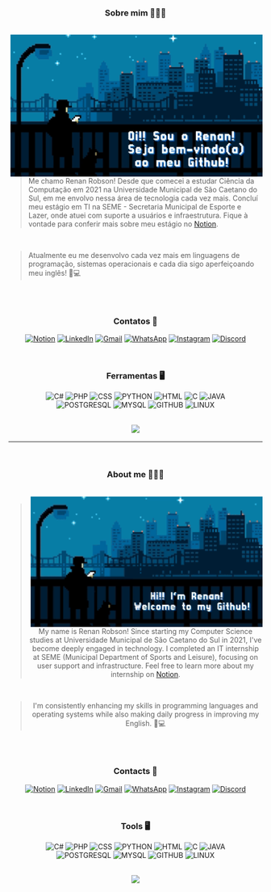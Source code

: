 <div align="center">
  
### Sobre mim 🙋🏼‍♂️
</div>
<br>

<img src="https://raw.githubusercontent.com/Renan-RR/GIFREADme/refs/heads/main/Seja%20bem-vindo(a)!.gif" width="500px" align="right" alt="Imagem de apresentação">

 <p align="left">

> Me chamo Renan Robson! Desde que comecei a estudar Ciência da Computação em 2021 na Universidade Municipal de São Caetano do Sul, em me envolvo nessa área de tecnologia cada vez mais. Concluí meu estágio em TI na SEME - Secretaria Municipal de Esporte e Lazer, onde atuei com suporte a usuários e infraestrutura. Fique à vontade para conferir mais sobre meu estágio no <a href="https://warp-lodge-609.notion.site/Relat-rio-de-est-gio-de-tecnologia-134faf0fe89a809cb2c8f64f759a8694">Notion</a>.

</p>


<br />



> Atualmente eu me desenvolvo cada vez mais em linguagens de programação, sistemas operacionais e cada dia sigo aperfeiçoando meu inglês! 💼💻

<br />
<br>

<div align="center">
  
### Contatos 📩

<p align="left">

<p align="center">
  <a href="https://warp-lodge-609.notion.site/Relat-rio-de-est-gio-de-tecnologia-134faf0fe89a809cb2c8f64f759a8694"><img src="https://img.shields.io/badge/Notion-000000?style=for-the-badge&logo=notion&logoColor=white" alt="Notion"></a>
  <a href="https://www.linkedin.com/in/renan-robson/"><img src="https://img.shields.io/badge/LinkedIn-0077B5?style=for-the-badge&logo=linkedin&logoColor=white" alt="LinkedIn"></a>
  <a href="mailto:renan.robson.almeida@gmail.com"><img src="https://img.shields.io/badge/Gmail-D14836?style=for-the-badge&logo=gmail&logoColor=white" alt="Gmail"></a>
  <a href="https://wa.me/5511974474422"><img src="https://img.shields.io/badge/WhatsApp-25D366?style=for-the-badge&logo=whatsapp&logoColor=white" alt="WhatsApp"></a>
  <a href="https://www.instagram.com/r_renan_/"><img src="https://img.shields.io/badge/Instagram-E4405F?style=for-the-badge&logo=instagram&logoColor=white" alt="Instagram"></a>
  <a href="https://discord.com/users/558820351396675590"><img src="https://img.shields.io/badge/Discord-5865F2?style=for-the-badge&logo=discord&logoColor=white" alt="Discord"></a> 
</p>
<br>

<div align="center">
  
### Ferramentas 🖥️

<p align="left">

![C#](https://img.shields.io/badge/C%23-239120?style=for-the-badge&logo=c-sharp&logoColor=white) ![PHP](https://img.shields.io/badge/PHP-777BB4?style=for-the-badge&logo=php&logoColor=white) ![CSS](https://img.shields.io/badge/CSS-239120?&style=for-the-badge&logo=css3&logoColor=white) ![PYTHON](https://img.shields.io/badge/Python-3776AB?style=for-the-badge&logo=python&logoColor=white) ![HTML](https://img.shields.io/badge/HTML-239120?style=for-the-badge&logo=html5&logoColor=white) ![C](https://img.shields.io/badge/C-00599C?style=for-the-badge&logo=c&logoColor=white) ![JAVA](https://img.shields.io/badge/Java-ED8B00?style=for-the-badge&logo=openjdk&logoColor=white) <br> ![POSTGRESQL](https://img.shields.io/badge/PostgreSQL-316192?style=for-the-badge&logo=postgresql&logoColor=white) ![MYSQL](https://img.shields.io/badge/MySQL-00000F?style=for-the-badge&logo=mysql&logoColor=white) ![GITHUB](https://img.shields.io/badge/GitHub-100000?style=for-the-badge&logo=github&logoColor=white) ![LINUX](https://img.shields.io/badge/Linux-FCC624?style=for-the-badge&logo=linux&logoColor=black) 

</p>
</div>

<br>

<div align="center">
<img src="https://user-images.githubusercontent.com/74038190/212284087-bbe7e430-757e-4901-90bf-4cd2ce3e1852.gif" width="35px">
</div>

------------------------------------------------------------------------------------------------------------------------------------------------------------------------------------------------------------------------------------------------------------------------------

<br>

<div align="center">
  
### About me 🙋🏼‍♂️
</div>
<br>

<img src="https://raw.githubusercontent.com/Renan-RR/GIFREADme/refs/heads/main/welcome%20to%20my%20github.gif" width="460px" align="right" alt="Imagem de apresentação">

<p align="left">

> My name is Renan Robson! Since starting my Computer Science studies at Universidade Municipal de São Caetano do Sul in 2021, I've become deeply engaged in technology. I completed an IT internship at SEME (Municipal Department of Sports and Leisure), focusing on user support and infrastructure. Feel free to learn more about my internship on <a href="https://warp-lodge-609.notion.site/Relat-rio-de-est-gio-de-tecnologia-134faf0fe89a809cb2c8f64f759a8694">Notion</a>.

</p>


<br />



> I'm consistently enhancing my skills in programming languages and operating systems while also making daily progress in improving my English. 💼💻

<br />
<br>

<div align="center">
  
### Contacts 📩

<p align="left">

<p align="center">
  <a href="https://warp-lodge-609.notion.site/Relat-rio-de-est-gio-de-tecnologia-134faf0fe89a809cb2c8f64f759a8694"><img src="https://img.shields.io/badge/Notion-000000?style=for-the-badge&logo=notion&logoColor=white" alt="Notion"></a>
  <a href="https://www.linkedin.com/in/renan-robson/"><img src="https://img.shields.io/badge/LinkedIn-0077B5?style=for-the-badge&logo=linkedin&logoColor=white" alt="LinkedIn"></a>
  <a href="mailto:renan.robson.almeida@gmail.com"><img src="https://img.shields.io/badge/Gmail-D14836?style=for-the-badge&logo=gmail&logoColor=white" alt="Gmail"></a>
  <a href="https://wa.me/5511974474422"><img src="https://img.shields.io/badge/WhatsApp-25D366?style=for-the-badge&logo=whatsapp&logoColor=white" alt="WhatsApp"></a>
  <a href="https://www.instagram.com/r_renan_/"><img src="https://img.shields.io/badge/Instagram-E4405F?style=for-the-badge&logo=instagram&logoColor=white" alt="Instagram"></a>
  <a href="https://discord.com/users/558820351396675590"><img src="https://img.shields.io/badge/Discord-5865F2?style=for-the-badge&logo=discord&logoColor=white" alt="Discord"></a> 
</p>
<br>

<div align="center">
  
### Tools 🖥️

<p align="left">

![C#](https://img.shields.io/badge/C%23-239120?style=for-the-badge&logo=c-sharp&logoColor=white) ![PHP](https://img.shields.io/badge/PHP-777BB4?style=for-the-badge&logo=php&logoColor=white) ![CSS](https://img.shields.io/badge/CSS-239120?&style=for-the-badge&logo=css3&logoColor=white) ![PYTHON](https://img.shields.io/badge/Python-3776AB?style=for-the-badge&logo=python&logoColor=white) ![HTML](https://img.shields.io/badge/HTML-239120?style=for-the-badge&logo=html5&logoColor=white) ![C](https://img.shields.io/badge/C-00599C?style=for-the-badge&logo=c&logoColor=white) ![JAVA](https://img.shields.io/badge/Java-ED8B00?style=for-the-badge&logo=openjdk&logoColor=white) <br> ![POSTGRESQL](https://img.shields.io/badge/PostgreSQL-316192?style=for-the-badge&logo=postgresql&logoColor=white) ![MYSQL](https://img.shields.io/badge/MySQL-00000F?style=for-the-badge&logo=mysql&logoColor=white) ![GITHUB](https://img.shields.io/badge/GitHub-100000?style=for-the-badge&logo=github&logoColor=white) ![LINUX](https://img.shields.io/badge/Linux-FCC624?style=for-the-badge&logo=linux&logoColor=black) 

</p>
</div>
<br>

<div align="center">
<img src="https://user-images.githubusercontent.com/74038190/212284087-bbe7e430-757e-4901-90bf-4cd2ce3e1852.gif" width="35px">
</div>
